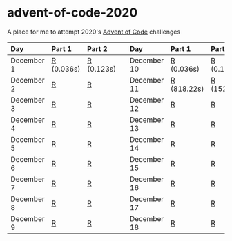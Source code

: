 # advent-of-code-2020
A place for me to attempt 2020's [Advent of Code](https://adventofcode.com/2020/) challenges

| Day        | Part 1                         | Part 2                         || Day         | Part 1                         | Part 2                         || Day         | Part 1                         | Part 2                         |
|:-----------|:-------------------------------|:----------------------------|---|:------------|:-------------------------------|:----------------------------|---|:------------|:-------------------------------|:-------------------------------|
| December 1 | [R](/day-01/day-01.r) (0.036s) | [R](/day-01/day-01.r) (0.123s) || December 10 | [R](/day-01/day-01.r) (0.036s) | [R](/day-01/day-01.r) (0.123s) || December 19 | [R](/day-01/day-01.r) (0.036s) | [R](/day-01/day-01.r) (0.123s) |
| December 2 | [R](/day-02/day-02.r) | [R](/day-02/day-02.r) || December 11 | [R](/day-11/day-11.r) (818.22s) | [R](/day-11/day-11.r) (1520.9s) || December 20 | [R](/day-02/day-02.r) | [R](/day-02/day-02.r) |
| December 3 | [R](/day-03/day-03.r) | [R](/day-03/day-03.r) || December 12 | [R](/day-03/day-03.r) | [R](/day-03/day-03.r) || December 21 | [R](/day-03/day-03.r) | [R](/day-03/day-03.r) |
| December 4 | [R](/day-03/day-04.r) | [R](/day-03/day-04.r) || December 13 | [R](/day-03/day-03.r) | [R](/day-03/day-03.r) || December 22 | [R](/day-03/day-03.r) | [R](/day-03/day-03.r) |
| December 5 | [R](/day-03/day-05.r) | [R](/day-03/day-05.r) || December 14 | [R](/day-03/day-03.r) | [R](/day-03/day-03.r) || December 23 | [R](/day-03/day-03.r) | [R](/day-03/day-03.r) |
| December 6 | [R](/day-03/day-06.r) | [R](/day-03/day-06.r) || December 15 | [R](/day-03/day-03.r) | [R](/day-03/day-03.r) || December 24 | [R](/day-03/day-03.r) | [R](/day-03/day-03.r) |
| December 7 | [R](/day-03/day-07.r) | [R](/day-03/day-07.r) || December 16 | [R](/day-03/day-03.r) | [R](/day-03/day-03.r) || December 25 | [R](/day-03/day-03.r) | [R](/day-03/day-03.r) |
| December 8 | [R](/day-03/day-08.r) | [R](/day-03/day-08.r) || December 17 | [R](/day-03/day-03.r) | [R](/day-03/day-03.r) ||  |  |  |
| December 9 | [R](/day-03/day-09.r) | [R](/day-03/day-09.r) || December 18 | [R](/day-03/day-03.r) | [R](/day-03/day-03.r) ||  |  |  |





















